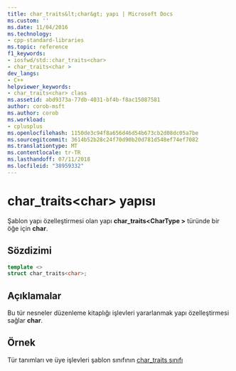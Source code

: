 ```yaml
---
title: char_traits&lt;char&gt; yapı | Microsoft Docs
ms.custom: ''
ms.date: 11/04/2016
ms.technology:
- cpp-standard-libraries
ms.topic: reference
f1_keywords:
- iosfwd/std::char_traits<char>
- char_traits<char >
dev_langs:
- C++
helpviewer_keywords:
- char_traits<char> class
ms.assetid: abd9373a-77db-4031-bf4b-f8ac15087581
author: corob-msft
ms.author: corob
ms.workload:
- cplusplus
ms.openlocfilehash: 1150de3c94f8a656d46d54b673cb2d08dc05a7be
ms.sourcegitcommit: 3614b52b28c24f70d90b20d781d548ef74ef7082
ms.translationtype: MT
ms.contentlocale: tr-TR
ms.lasthandoff: 07/11/2018
ms.locfileid: "38959332"
---
```

# <a name="chartraitsltchargt-struct"></a>char_traits&lt;char&gt; yapısı

Şablon yapı özelleştirmesi olan yapı **char_traits\<CharType >** türünde bir öğe için **char**.

## <a name="syntax"></a>Sözdizimi

```cpp
template <>
struct char_traits<char>;
```

## <a name="remarks"></a>Açıklamalar

Bu tür nesneler düzenleme kitaplığı işlevleri yararlanmak yapı özelleştirmesi sağlar **char**.

## <a name="example"></a>Örnek

Tür tanımları ve üye işlevleri şablon sınıfının [char_traits sınıfı](../standard-library/char-traits-struct.md)
